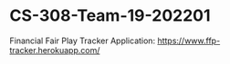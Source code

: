 # CS-308-Team-19-202201
Financial Fair Play Tracker
Application: https://www.ffp-tracker.herokuapp.com/
